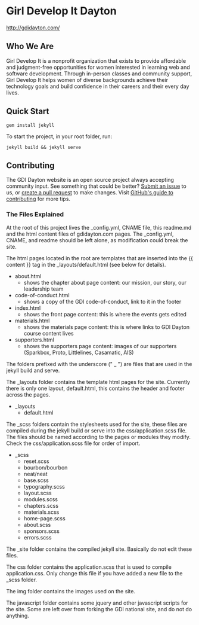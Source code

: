 # Girl Develop It Dayton
http://gdidayton.com/

## Who We Are

Girl Develop It is a nonprofit organization that exists to provide affordable and judgment-free opportunities for women interested in learning web and software development. Through in-person classes and community support, Girl Develop It helps women of diverse backgrounds achieve their technology goals and build confidence in their careers and their every day lives.

## Quick Start

`gem install jekyll`

To start the project, in your root folder, run:

`jekyll build && jekyll serve`

## Contributing

The GDI Dayton website is an open source project always accepting community input. See something that could be better? [Submit an issue](https://github.com/gdidayton/gdidayton/issues) to us, or [create a pull request](https://github.com/gdidayton/gdidayton/pulls) to make changes. Visit [GitHub's guide to contributing](https://guides.github.com/activities/contributing-to-open-source/) for more tips.

### The Files Explained

At the root of this project lives the _config.yml, CNAME file, this readme.md and the html content files of gdidayton.com pages. The _config.yml, CNAME, and readme should be left alone, as modification could break the site.

The html pages located in the root are templates that are inserted into the {{ content }} tag in the _layouts/default.html (see below for details).

* about.html
  * shows the chapter about page content: our mission, our story, our leadership team      
* code-of-conduct.html
  * shows a copy of the GDI code-of-conduct, link to it in the footer
* index.html
  * shows the front page content: this is where the events gets edited
* materials.html
  * shows the materials page content: this is where links to GDI Dayton course content lives
* supporters.html
  * shows the supporters page content: images of our supporters (Sparkbox, Proto, Littlelines, Casamatic, AIS)


The folders prefixed with the underscore (" _ ") are files that are used in the jekyll build and serve.

The _layouts folder contains the template html pages for the site. Currently there is only one layout, default.html, this contains the header and footer across the pages.
- _layouts
  - default.html

The _scss folders contain the stylesheets used for the site, these files are compiled during the jekyll build or serve into the css/application.scss file. The files should be named according to the pages or modules they modify.
Check the css/application.scss file for order of import.
- _scss
   - reset.scss
   - bourbon/bourbon
   - neat/neat
   - base.scss
   - typography.scss
   - layout.scss
   - modules.scss
   - chapters.scss
   - materials.scss
   - home-page.scss
   - about.scss
   - sponsors.scss
   - errors.scss

The _site folder contains the compiled jekyll site. Basically do not edit these files.

The css folder contains the application.scss that is used to compile application.css. Only change this file if you have added a new file to the _scss folder.

The img folder contains the images used on the site.

The javascript folder contains some jquery and other javascript scripts for the site. Some are left over from forking the GDI national site, and do not do anything.
